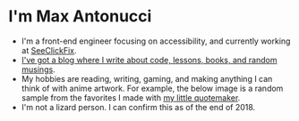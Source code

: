 # I'm Max Antonucci

* I'm a front-end engineer focusing on accessibility, and currently working at [SeeClickFix](https://seeclickfix.com/).
* [I've got a blog where I write about code, lessons, books, and random musings](https://www.maxwellantonucci.com/).
* My hobbies are reading, writing, gaming, and making anything I can think of with anime artwork. For example, the below image is a random sample from the favorites I made with [my little quotemaker](https://www.quotemaker.maxwellantonucci.com/).
* I'm not a lizard person. I can confirm this as of the end of 2018.

<p align="center">
  <img src="https://eleventy-site-api.herokuapp.com/quote/random/?orientations=landscape" alt="" />  
</p>
